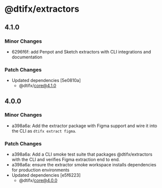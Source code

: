 # @dtifx/extractors

## 4.1.0

### Minor Changes

- 6296f6f: add Penpot and Sketch extractors with CLI integrations and documentation

### Patch Changes

- Updated dependencies [5e0810a]
  - @dtifx/core@4.1.0

## 4.0.0

### Minor Changes

- a398a6a: Add the extractor package with Figma support and wire it into the CLI as
  `dtifx extract figma`.

### Patch Changes

- a398a6a: Add a CLI smoke test suite that packages @dtifx/extractors with the CLI and verifies
  Figma extraction end to end.
- a398a6a: ensure the extractor smoke workspace installs dependencies for production environments
- Updated dependencies [e5f6223]
  - @dtifx/core@4.0.0
